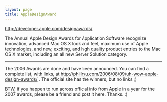 ```yaml
---
layout: page
title: AppleDesignAward
---
```


http://developer.apple.com/designawards/

The Annual Apple Design Awards for Application Software recognize innovation, advanced Mac OS X look and feel, maximum use of Apple technologies, and new, exciting, and high quality product entries to the Mac OS X market, including an all new Server Solution category.


----

The 2006 Awards are done and have been announced. You can find a complete list, with links, at http://phillryu.com/2006/08/09/uh-wow-apple-design-awards/ . The official site has the winners, but no links ;)

BTW, if you happen to run across official info from Apple in a year for the 2007 awards, please be a friend and post it here. Thanks. :)

